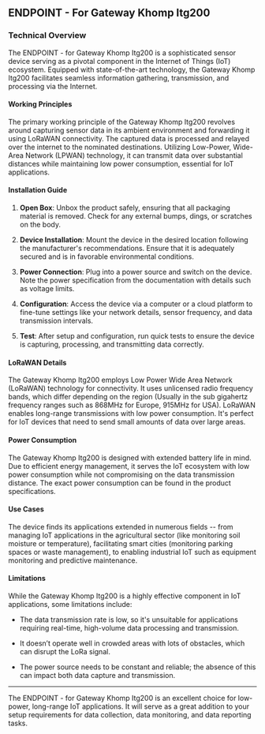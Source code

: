 ## ENDPOINT - For Gateway Khomp Itg200

### Technical Overview

The ENDPOINT - for Gateway Khomp Itg200 is a sophisticated sensor device serving as a pivotal component in the Internet of Things (IoT) ecosystem. Equipped with state-of-the-art technology, the Gateway Khomp Itg200 facilitates seamless information gathering, transmission, and processing via the Internet.

#### Working Principles

The primary working principle of the Gateway Khomp Itg200 revolves around capturing sensor data in its ambient environment and forwarding it using LoRaWAN connectivity. The captured data is processed and relayed over the internet to the nominated destinations. Utilizing Low-Power, Wide-Area Network (LPWAN) technology, it can transmit data over substantial distances while maintaining low power consumption, essential for IoT applications.

#### Installation Guide

1. **Open Box**: Unbox the product safely, ensuring that all packaging material is removed. Check for any external bumps, dings, or scratches on the body. 

2. **Device Installation**: Mount the device in the desired location following the manufacturer's recommendations. Ensure that it is adequately secured and is in favorable environmental conditions.

3. **Power Connection**: Plug into a power source and switch on the device. Note the power specification from the documentation with details such as voltage limits. 

4. **Configuration**: Access the device via a computer or a cloud platform to fine-tune settings like your network details, sensor frequency, and data transmission intervals. 

5. **Test**: After setup and configuration, run quick tests to ensure the device is capturing, processing, and transmitting data correctly.

#### LoRaWAN Details

The Gateway Khomp Itg200 employs Low Power Wide Area Network (LoRaWAN) technology for connectivity. It uses unlicensed radio frequency bands, which differ depending on the region (Usually in the sub gigahertz frequency ranges such as 868MHz for Europe, 915MHz for USA). LoRaWAN enables long-range transmissions with low power consumption. It's perfect for IoT devices that need to send small amounts of data over large areas.

#### Power Consumption

The Gateway Khomp Itg200 is designed with extended battery life in mind. Due to efficient energy management, it serves the IoT ecosystem with low power consumption while not compromising on the data transmission distance. The exact power consumption can be found in the product specifications.

#### Use Cases

The device finds its applications extended in numerous fields -- from managing IoT applications in the agricultural sector (like monitoring soil moisture or temperature), facilitating smart cities (monitoring parking spaces or waste management), to enabling industrial IoT such as equipment monitoring and predictive maintenance.

#### Limitations

While the Gateway Khomp Itg200 is a highly effective component in IoT applications, some limitations include: 

- The data transmission rate is low, so it's unsuitable for applications requiring real-time, high-volume data processing and transmission. 

- It doesn’t operate well in crowded areas with lots of obstacles, which can disrupt the LoRa signal. 

- The power source needs to be constant and reliable; the absence of this can impact both data capture and transmission.

***
The ENDPOINT - for Gateway Khomp Itg200 is an excellent choice for low-power, long-range IoT applications. It will serve as a great addition to your setup requirements for data collection, data monitoring, and data reporting tasks.